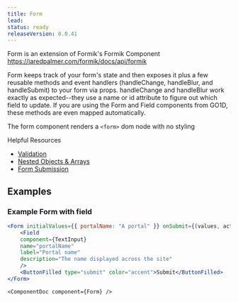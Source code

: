 ```yaml
---
title: Form
lead: 
status: ready
releaseVersion: 0.0.41
---
```


Form is an extension of Formik's Formik Component https://jaredpalmer.com/formik/docs/api/formik

Form keeps track of your form's state and then exposes it plus a few reusable methods and event handlers (handleChange, handleBlur, and handleSubmit) to your form via props. handleChange and handleBlur work exactly as expected--they use a name or id attribute to figure out which field to update.
If you are using the Form and Field components from GO1D, these methods are even mapped automatically.

The form component renders a `<form>` dom node with no styling

Helpful Resources
* [Validation](https://jaredpalmer.com/formik/docs/guides/validation)
* [Nested Objects & Arrays](https://jaredpalmer.com/formik/docs/guides/arrays)
* [Form Submission](https://jaredpalmer.com/formik/docs/guides/form-submission)

## Examples

### Example Form with field

```.jsx
<Form initialValues={{ portalName: "A portal" }} onSubmit={(values, actions) => console.log(values, actions)}>
    <Field
    component={TextInput}
    name="portalName"
    label="Portal name"
    description="The name displayed across the site"
    />
    <ButtonFilled type="submit" color="accent">Submit</ButtonFilled>
</Form>
```

```!jsx
<ComponentDoc component={Form} />
```
